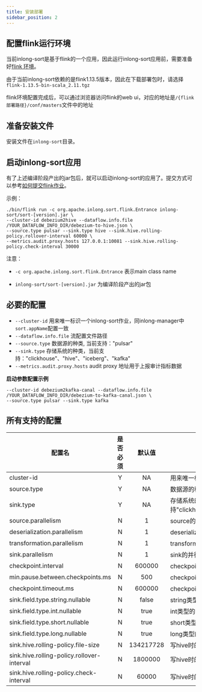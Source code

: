 ```yaml
---
title: 安装部署
sidebar_position: 2
---
```


## 配置flink运行环境
当前inlong-sort是基于flink的一个应用，因此运行inlong-sort应用前，需要准备好[flink 环境](https://nightlies.apache.org/flink/flink-docs-release-1.13/docs/deployment/overview/)。

由于当前inlong-sort依赖的是flink1.13.5版本，因此在下载部署包时，请选择`flink-1.13.5-bin-scala_2.11.tgz`

flink环境配置完成后，可以通过浏览器访问flink的web ui，对应的地址是`/{flink部署路径}/conf/masters`文件中的地址

## 准备安装文件
安装文件在`inlong-sort`目录。

## 启动inlong-sort应用
有了上述编译阶段产出的jar包后，就可以启动inlong-sort的应用了。提交方式可以参考[如何提交flink作业](https://nightlies.apache.org/flink/flink-docs-release-1.13/docs/deployment/cli/#submitting-a-job)。

示例：
```
./bin/flink run -c org.apache.inlong.sort.flink.Entrance inlong-sort/sort-[version].jar \
--cluster-id debezium2hive --dataflow.info.file /YOUR_DATAFLOW_INFO_DIR/debezium-to-hive.json \
--source.type pulsar --sink.type hive --sink.hive.rolling-policy.rollover-interval 60000 \
--metrics.audit.proxy.hosts 127.0.0.1:10081 --sink.hive.rolling-policy.check-interval 30000
```

注意：

- `-c org.apache.inlong.sort.flink.Entrance` 表示main class name

- `inlong-sort/sort-[version].jar` 为编译阶段产出的jar包

## 必要的配置
- `--cluster-id` 用来唯一标识一个inlong-sort作业，同inlong-manager中`sort.appName`配置一致
- `--dataflow.info.file` 流配置文件路径
- `--source.type` 数据源的种类, 当前支持："pulsar"
- `--sink.type` 存储系统的种类，当前支持："clickhouse"、"hive"、"iceberg"、"kafka"
- `--metrics.audit.proxy.hosts` audit proxy 地址用于上报审计指标数据

**启动参数配置示例**
```
--cluster-id debezium2kafka-canal --dataflow.info.file /YOUR_DATAFLOW_INFO_DIR/debezium-to-kafka-canal.json \
--source.type pulsar --sink.type kafka
```

## 所有支持的配置
| 配置名                                        |  是否必须  |     默认值     | 描述                                                |
|--------------------------------------------|:------:|:-----------:|---------------------------------------------------|
| cluster-id                                 |   Y    |     NA      | 用来唯一标识一个inlong-sort作业                             |
| source.type                                |   Y    |     NA      | 数据源的种类, 当前支持"pulsar"                              |
| sink.type                                  |   Y    |     NA      | 存储系统的种类，当前支持"clickhouse"、"hive"、"iceberg"和"kafka" |
| source.parallelism                         |   N    |      1      | source的并行度                                        |
| deserialization.parallelism                |   N    |      1      | deserialization的并行度                               |
| transformation.parallelism                 |   N    |      1      | transformation的并行度                                |
| sink.parallelism                           |   N    |      1      | sink的并行度                                          |
| checkpoint.interval                        |   N    |   600000    | checkpoint间隔，单位：毫秒                                |
| min.pause.between.checkpoints.ms           |   N    |     500     | checkpoint之间的最小间隔，单位：毫秒                           |
| checkpoint.timeout.ms                      |   N    |   600000    | checkpoint超时时间，单位：毫秒                              |
| sink.field.type.string.nullable            |   N    |    false    | string类型的sink field是否可以为空                         |
| sink.field.type.int.nullable               |   N    |    true     | int类型的sink field是否可以为空                            |
| sink.field.type.short.nullable             |   N    |    true     | short类型的sink field是否可以为空                          |
| sink.field.type.long.nullable              |   N    |    true     | long类型的sink field是否可以为空                           |
| sink.hive.rolling-policy.file-size         |   N    |  134217728  | 写hive时的文件滚动大小，单位：字节                               |
| sink.hive.rolling-policy.rollover-interval |   N    |   1800000   | 写hive时的文件滚动时间间隔，单位：毫秒                             |
| sink.hive.rolling-policy.check-interval    |   N    |    60000    | 写hive时的文件滚动检查间隔，单位：毫秒                             |